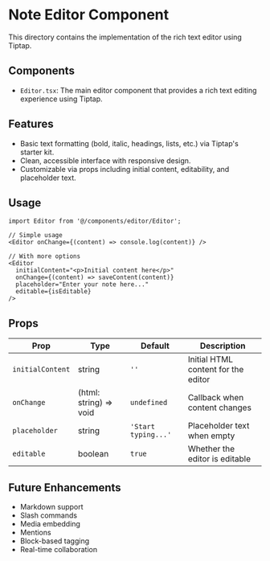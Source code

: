# Note Editor Component

This directory contains the implementation of the rich text editor using Tiptap.

## Components

- `Editor.tsx`: The main editor component that provides a rich text editing experience using Tiptap.

## Features

- Basic text formatting (bold, italic, headings, lists, etc.) via Tiptap's starter kit.
- Clean, accessible interface with responsive design.
- Customizable via props including initial content, editability, and placeholder text.

## Usage

```tsx
import Editor from '@/components/editor/Editor';

// Simple usage
<Editor onChange={(content) => console.log(content)} />

// With more options
<Editor
  initialContent="<p>Initial content here</p>"
  onChange={(content) => saveContent(content)}
  placeholder="Enter your note here..."
  editable={isEditable}
/>
```

## Props

| Prop             | Type                   | Default             | Description                         |
| ---------------- | ---------------------- | ------------------- | ----------------------------------- |
| `initialContent` | string                 | `''`                | Initial HTML content for the editor |
| `onChange`       | (html: string) => void | `undefined`         | Callback when content changes       |
| `placeholder`    | string                 | `'Start typing...'` | Placeholder text when empty         |
| `editable`       | boolean                | `true`              | Whether the editor is editable      |

## Future Enhancements

- Markdown support
- Slash commands
- Media embedding
- Mentions
- Block-based tagging
- Real-time collaboration
